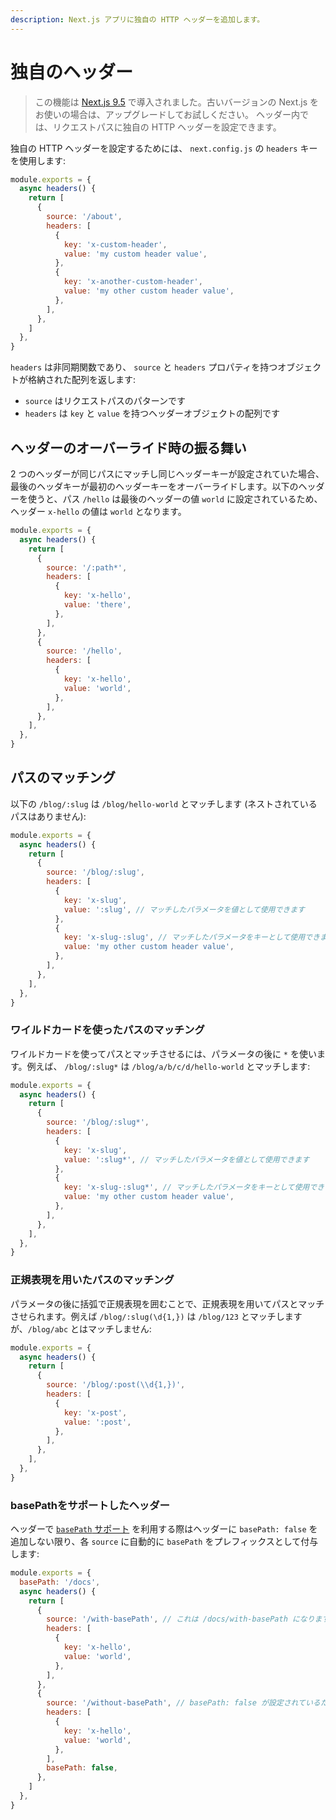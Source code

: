 ```yaml
---
description: Next.js アプリに独自の HTTP ヘッダーを追加します。
---
```


# 独自のヘッダー

> この機能は [Next.js 9.5](https://nextjs.org/blog/next-9-5) で導入されました。古いバージョンの Next.js をお使いの場合は、アップグレードしてお試しください。
ヘッダー内では、リクエストパスに独自の HTTP ヘッダーを設定できます。

独自の HTTP ヘッダーを設定するためには、 `next.config.js` の `headers` キーを使用します:

```js
module.exports = {
  async headers() {
    return [
      {
        source: '/about',
        headers: [
          {
            key: 'x-custom-header',
            value: 'my custom header value',
          },
          {
            key: 'x-another-custom-header',
            value: 'my other custom header value',
          },
        ],
      },
    ]
  },
}
```

`headers` は非同期関数であり、 `source` と `headers` プロパティを持つオブジェクトが格納された配列を返します:

- `source` はリクエストパスのパターンです
-  `headers` は `key` と `value` を持つヘッダーオブジェクトの配列です

## ヘッダーのオーバーライド時の振る舞い

2 つのヘッダーが同じパスにマッチし同じヘッダーキーが設定されていた場合、最後のヘッダキーが最初のヘッダーキーをオーバーライドします。以下のヘッダーを使うと、パス `/hello` は最後のヘッダーの値 `world` に設定されているため、ヘッダー `x-hello` の値は `world` となります。


```js
module.exports = {
  async headers() {
    return [
      {
        source: '/:path*',
        headers: [
          {
            key: 'x-hello',
            value: 'there',
          },
        ],
      },
      {
        source: '/hello',
        headers: [
          {
            key: 'x-hello',
            value: 'world',
          },
        ],
      },
    ],
  },
}
```

## パスのマッチング

以下の `/blog/:slug` は `/blog/hello-world` とマッチします (ネストされているパスはありません):

```js
module.exports = {
  async headers() {
    return [
      {
        source: '/blog/:slug',
        headers: [
          {
            key: 'x-slug',
            value: ':slug', // マッチしたパラメータを値として使用できます
          },
          {
            key: 'x-slug-:slug', // マッチしたパラメータをキーとして使用できます
            value: 'my other custom header value',
          },
        ],
      },
    ],
  },
}
```

### ワイルドカードを使ったパスのマッチング


ワイルドカードを使ってパスとマッチさせるには、パラメータの後に `*` を使います。例えば、 `/blog/:slug*` は `/blog/a/b/c/d/hello-world` とマッチします:

```js
module.exports = {
  async headers() {
    return [
      {
        source: '/blog/:slug*',
        headers: [
          {
            key: 'x-slug',
            value: ':slug*', // マッチしたパラメータを値として使用できます
          },
          {
            key: 'x-slug-:slug*', // マッチしたパラメータをキーとして使用できます
            value: 'my other custom header value',
          },
        ],
      },
    ],
  },
}
```

### 正規表現を用いたパスのマッチング

パラメータの後に括弧で正規表現を囲むことで、正規表現を用いてパスとマッチさせられます。例えば `/blog/:slug(\d{1,})` は `/blog/123` とマッチしますが、`/blog/abc` とはマッチしません:

```js
module.exports = {
  async headers() {
    return [
      {
        source: '/blog/:post(\\d{1,})',
        headers: [
          {
            key: 'x-post',
            value: ':post',
          },
        ],
      },
    ],
  },
}
```

### basePathをサポートしたヘッダー

ヘッダーで [`basePath` サポート](/docs/api-reference/next.config.js/basepath.md) を利用する際はヘッダーに `basePath: false` を追加しない限り、各 `source` に自動的に `basePath` をプレフィックスとして付与します:

```js
module.exports = {
  basePath: '/docs',
  async headers() {
    return [
      {
        source: '/with-basePath', // これは /docs/with-basePath になります
        headers: [
          {
            key: 'x-hello',
            value: 'world',
          },
        ],
      },
      {
        source: '/without-basePath', // basePath: false が設定されているため、変更されません
        headers: [
          {
            key: 'x-hello',
            value: 'world',
          },
        ],
        basePath: false,
      },
    ]
  },
}
```
